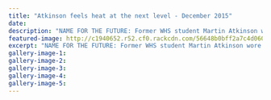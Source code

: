 ```yaml
---
title: "Atkinson feels heat at the next level - December 2015"
date: 
description: "NAME FOR THE FUTURE: Former WHS student Martin Atkinson wore the NZ Futures Under-23 colours proudly in Canberra, Wanganui Chronicle article on 7/12/15..."
featured-image: http://c1940652.r52.cf0.rackcdn.com/56648b0bff2a7c4d06000186/Martin-Atkinson-NZ-futures-U23-chron-7.12.15.jpg
excerpt: "NAME FOR THE FUTURE: Former WHS student Martin Atkinson wore the NZ Futures Under-23 colours proudly in Canberra."
gallery-image-1: 
gallery-image-2: 
gallery-image-3: 
gallery-image-4: 
gallery-image-5: 
---
```

